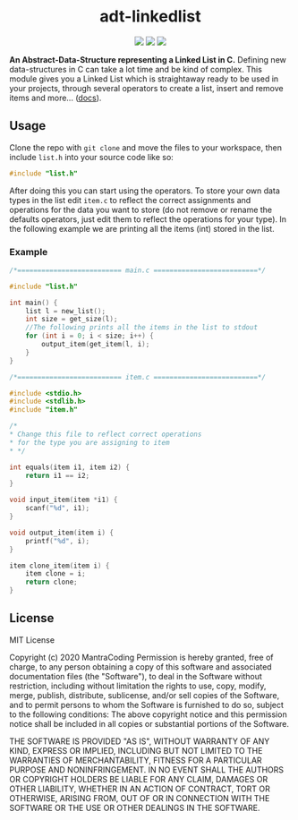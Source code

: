 <h1 align="center">adt-linkedlist</h1>

<p align="center">
	<a href="https://github.com/Mantra-Coding/adt-linkedlist/issues" alt="Issues">
        <img src="https://img.shields.io/github/issues/mantra-coding/adt-linkedlist" /></a>
	<a href="#"><img src="https://img.shields.io/github/license/mantra-coding/adt-linkedlist?" /></a>
	<a href="#"><img src="https://github.com/Mantra-Coding/adt-linkedlist/workflows/C%20CI/badge.svg"/></a>
</p>


**An Abstract-Data-Structure representing a Linked List in C.** 
Defining new data-structures in C can take a lot time and be kind of complex. This module gives you a Linked List which is straightaway ready to be used in your projects, through several operators to create a list, insert and remove items and more... ([docs](https://mantra-coding.github.io/adt-linkedlist)).
## Usage
Clone the repo with `git clone` and move the files to your workspace, then include `list.h` into your source code like so:
```c
#include "list.h"
```
After doing this you can start using the operators. 
To store your own data types in the list edit `item.c` to reflect the correct assignments and operations for the data you want to store (do not remove or rename the defaults operators, just edit them to reflect the operations for your type).  In the following example we are printing all the items (int) stored in the list.
### Example
```c
/*========================== main.c ==========================*/

#include "list.h"

int main() {
	list l = new_list();
	int size = get_size(l);
	//The following prints all the items in the list to stdout
	for (int i = 0; i < size; i++) {
		output_item(get_item(l, i);
	}
}	

/*========================== item.c ==========================*/

#include <stdio.h>
#include <stdlib.h>
#include "item.h"

/*
* Change this file to reflect correct operations
* for the type you are assigning to item
* */

int equals(item i1, item i2) {
	return i1 == i2;
}

void input_item(item *i1) {
	scanf("%d", i1);
}

void output_item(item i) {
	printf("%d", i);
}

item clone_item(item i) {
	item clone = i;
	return clone;
}
```
## License
MIT License

Copyright (c) 2020 MantraCoding
Permission is hereby granted, free of charge, to any person obtaining a copy
of this software and associated documentation files (the "Software"), to deal
in the Software without restriction, including without limitation the rights
to use, copy, modify, merge, publish, distribute, sublicense, and/or sell
copies of the Software, and to permit persons to whom the Software is
furnished to do so, subject to the following conditions:
The above copyright notice and this permission notice shall be included in all
copies or substantial portions of the Software.

THE SOFTWARE IS PROVIDED "AS IS", WITHOUT WARRANTY OF ANY KIND, EXPRESS OR
IMPLIED, INCLUDING BUT NOT LIMITED TO THE WARRANTIES OF MERCHANTABILITY,
FITNESS FOR A PARTICULAR PURPOSE AND NONINFRINGEMENT. IN NO EVENT SHALL THE
AUTHORS OR COPYRIGHT HOLDERS BE LIABLE FOR ANY CLAIM, DAMAGES OR OTHER
LIABILITY, WHETHER IN AN ACTION OF CONTRACT, TORT OR OTHERWISE, ARISING FROM,
OUT OF OR IN CONNECTION WITH THE SOFTWARE OR THE USE OR OTHER DEALINGS IN THE
SOFTWARE.
